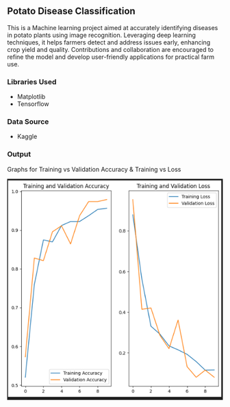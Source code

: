 ## Potato Disease Classification

This is a Machine learning project aimed at accurately identifying diseases in potato plants using image recognition. Leveraging deep learning techniques, it helps farmers detect and address issues early, enhancing crop yield and quality. Contributions and collaboration are encouraged to refine the model and develop user-friendly applications for practical farm use.

### Libraries Used
- Matplotlib
- Tensorflow

### Data Source
- Kaggle

### Output

Graphs for Training vs Validation Accuracy & Training vs Loss

<img src="demo.png" alt="Demo" />
